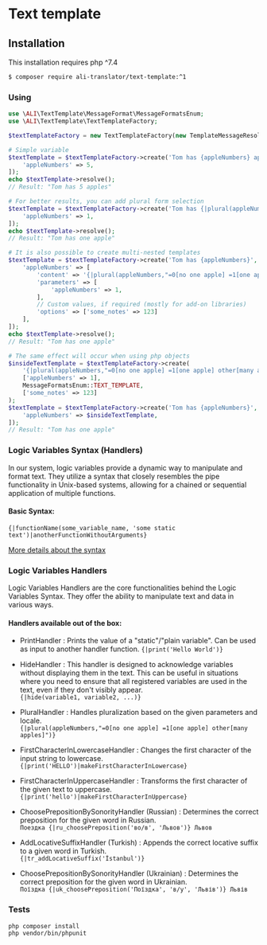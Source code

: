 # Text template

## Installation

This installation requires php ^7.4

```bash
$ composer require ali-translator/text-template:^1
```

### Using

```php
use \ALI\TextTemplate\MessageFormat\MessageFormatsEnum;
use \ALI\TextTemplate\TextTemplateFactory;

$textTemplateFactory = new TextTemplateFactory(new TemplateMessageResolverFactory('en'));

# Simple variable
$textTemplate = $textTemplateFactory->create('Tom has {appleNumbers} apples', [
    'appleNumbers' => 5,
]);
echo $textTemplate->resolve();
// Result: "Tom has 5 apples"

# For better results, you can add plural form selection
$textTemplate = $textTemplateFactory->create('Tom has {|plural(appleNumbers,"=0[no one apple] =1[one apple] other[many apples]")}', [
    'appleNumbers' => 1,
]);
echo $textTemplate->resolve();
// Result: "Tom has one apple"

# It is also possible to create multi-nested templates
$textTemplate = $textTemplateFactory->create('Tom has {appleNumbers}', [
    'appleNumbers' => [
        'content' => '{|plural(appleNumbers,"=0[no one apple] =1[one apple] other[many apples]")}',
        'parameters' => [
            'appleNumbers' => 1,
        ],
        // Custom values, if required (mostly for add-on libraries)
        'options' => ['some_notes' => 123]
    ],
]);
echo $textTemplate->resolve();
// Result: "Tom has one apple"

# The same effect will occur when using php objects
$insideTextTemplate = $textTemplateFactory->create(
    '{|plural(appleNumbers,"=0[no one apple] =1[one apple] other[many apples]")}', 
    ['appleNumbers' => 1],
    MessageFormatsEnum::TEXT_TEMPLATE,
    ['some_notes' => 123]
);
$textTemplate = $textTemplateFactory->create('Tom has {appleNumbers}', [
    'appleNumbers' => $insideTextTemplate,
]);
// Result: "Tom has one apple"
```

### Logic Variables Syntax (Handlers)

In our system, logic variables provide a dynamic way to manipulate and format text. They utilize a syntax that closely resembles the pipe functionality in Unix-based systems, allowing for a chained or sequential application of multiple functions.

#### Basic Syntax:

```{|functionName(some_variable_name, 'some static text')|anotherFunctionWithoutArguments}```

[More details about the syntax](./guides/LOGIC_VARIABLES.md)

### Logic Variables Handlers

Logic Variables Handlers are the core functionalities behind the Logic Variables Syntax. They offer the ability to manipulate text and data in various ways.

#### Handlers available out of the box:

* PrintHandler
: Prints the value of a "static"/"plain variable". Can be used as input to another handler function.
```{|print('Hello World')}```

* HideHandler
  : This handler is designed to acknowledge variables without displaying them in the text. This can be useful in situations where you need to ensure that all registered variables are used in the text, even if they don't visibly appear.<br>
  ```{|hide(variable1, variable2, ...)}```

* PluralHandler
: Handles pluralization based on the given parameters and locale.<br>
```{|plural(appleNumbers,"=0[no one apple] =1[one apple] other[many apples]")}``` 

* FirstCharacterInLowercaseHandler
: Changes the first character of the input string to lowercase.<br>
```{|print('HELLO')|makeFirstCharacterInLowercase}```

* FirstCharacterInUppercaseHandler
: Transforms the first character of the given text to uppercase.
```{|print('hello')|makeFirstCharacterInUppercase}```

* ChoosePrepositionBySonorityHandler (Russian)
: Determines the correct preposition for the given word in Russian.<br>
```Поездка {|ru_choosePreposition('во/в', 'Львов')} Львов```

* AddLocativeSuffixHandler (Turkish)
: Appends the correct locative suffix to a given word in Turkish.<br>
```{|tr_addLocativeSuffix('İstanbul')}```

* ChoosePrepositionBySonorityHandler (Ukrainian)
: Determines the correct preposition for the given word in Ukrainian.<br>
```Поїздка {|uk_choosePreposition('Поїздка', 'в/у', 'Львів')} Львів```

### Tests
```bash
php composer install
php vendor/bin/phpunit
```
